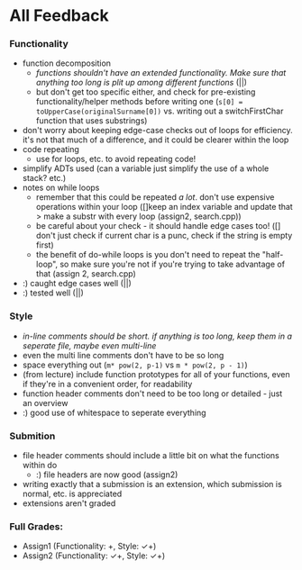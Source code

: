 # All Feedback

### Functionality
- function decomposition
	- *functions shouldn't have an extended functionality. Make sure that anything too long is plit up among different functions* (||)
	- but don't get too specific either, and check for pre-existing functionality/helper methods before writing one (`s[0] = toUpperCase(originalSurname[0])` vs. writing out a switchFirstChar function that uses substrings)
- don't worry about keeping edge-case checks out of loops for efficiency. it's not that much of a difference, and it could be clearer within the loop
- code repeating
	- use for loops, etc. to avoid repeating code!
- simplify ADTs used (can a variable just simplify the use of a whole stack? etc.)
- notes on while loops
	- remember that this could be repeated *a lot*. don't use expensive operations within your loop ([]keep an index variable and update that > make a substr with every loop (assign2, search.cpp))
	- be careful about your check - it should handle edge cases too! ([] don't just check if current char is a punc, check if the string is empty first)
	- the benefit of do-while loops is you don't need to repeat the "half-loop", so make sure you're not if you're trying to take advantage of that (assign 2, search.cpp)
- :) caught edge cases well (||)
- :) tested well (||)
### Style
- *in-line comments should be short. if anything is too long, keep them in a seperate file, maybe even multi-line* 
- even the multi line comments don't have to be so long
- space everything out (`m* pow(2, p-1)` vs `m * pow(2, p - 1)`)
- (from lecture) include function prototypes for all of your functions, even if they're in a convenient order, for readability
- function header comments don't need to be too long or detailed - just an overview 
- :) good use of whitespace to seperate everything
### Submition
- file header comments should include a little bit on what the functions within do
	- :) file headers are now good (assign2)
- writing exactly that a submission is an extension, which submission is normal, etc. is appreciated
- extensions aren't graded

### Full Grades:
- Assign1 (Functionality: +, Style: ✓+)
- Assign2 (Functionality: ✓+, Style: ✓+)

